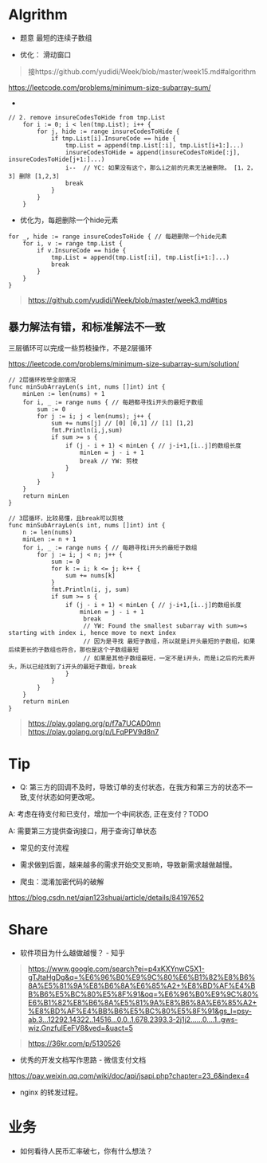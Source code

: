 
# Algrithm

* 题意
最短的连续子数组

* 优化： 滑动窗口

> 接https://github.com/yudidi/Week/blob/master/week15.md#algorithm

https://leetcode.com/problems/minimum-size-subarray-sum/


* 
```
// 2. remove insureCodesToHide from tmp.List
	for i := 0; i < len(tmp.List); i++ {
		for j, hide := range insureCodesToHide {
			if tmp.List[i].InsureCode == hide {
				tmp.List = append(tmp.List[:i], tmp.List[i+1:]...)
				insureCodesToHide = append(insureCodesToHide[:j], insureCodesToHide[j+1:]...)
				i--  // YC: 如果没有这个，那么i之前的元素无法被删除。 [1，2，3] 删除 [1,2,3]
				break
			}
		}
	}
```

* 优化为，每趟删除一个hide元素
```
for _, hide := range insureCodesToHide { // 每趟删除一个hide元素
	for i, v := range tmp.List {
		if v.InsureCode == hide {
			tmp.List = append(tmp.List[:i], tmp.List[i+1:]...)
			break
		}
	}
}
```

> https://github.com/yudidi/Week/blob/master/week3.md#tips


## 暴力解法有错，和标准解法不一致

三层循环可以完成一些剪枝操作，不是2层循环

https://leetcode.com/problems/minimum-size-subarray-sum/solution/

```
// 2层循环枚举全部情况
func minSubArrayLen(s int, nums []int) int {
	minLen := len(nums) + 1
	for i, _ := range nums { // 每趟都寻找i开头的最短子数组
		sum := 0 
		for j := i; j < len(nums); j++ {
			sum += nums[j] // [0] [0,1] // [1] [1,2]
			fmt.Println(i,j,sum)
			if sum >= s {
				if (j - i + 1) < minLen { // j-i+1,[i..j]的数组长度
					minLen = j - i + 1
					break // YW: 剪枝
				}
			}
		}
	}
	return minLen
}

// 3层循环，比较易懂，且break可以剪枝
func minSubArrayLen(s int, nums []int) int {
	n := len(nums)
	minLen := n + 1
	for i, _ := range nums { // 每趟寻找i开头的最短子数组
		for j := i; j < n; j++ {
			sum := 0
			for k := i; k <= j; k++ {
				sum += nums[k]
			}
			fmt.Println(i, j, sum)
			if sum >= s {
				if (j - i + 1) < minLen { // j-i+1,[i..j]的数组长度
					minLen = j - i + 1
					 break  
					 // YW: Found the smallest subarray with sum>=s starting with index i, hence move to next index
					 // 因为是寻找 最短子数组，所以就是i开头最短的子数组，如果后续更长的子数组也符合，那也是这个子数组最短
					 // 如果是其他子数组最短，一定不是i开头，而是i之后的元素开头，所以已经找到了i开头的最短子数组，break
				}
			}
		}
	}
	return minLen
}

```

> https://play.golang.org/p/f7a7UCAD0mn
> https://play.golang.org/p/LFqPPV9d8n7

# Tip

* Q: 第三方的回调不及时，导致订单的支付状态，在我方和第三方的状态不一致,支付状态如何更改呢。

A: 考虑在待支付和已支付，增加一个中间状态, 正在支付？TODO

A: 需要第三方提供查询接口，用于查询订单状态


* 常见的支付流程


* 需求做到后面，越来越多的需求开始交叉影响，导致新需求越做越慢。

* 爬虫：混淆加密代码的破解

https://blog.csdn.net/qian123shuai/article/details/84197652

# Share

* 软件项目为什么越做越慢？ - 知乎

> https://www.google.com/search?ei=p4xKXYnwC5X1-gTJtaHgDg&q=%E6%96%B0%E9%9C%80%E6%B1%82%E8%B6%8A%E5%81%9A%E8%B6%8A%E6%85%A2+%E8%BD%AF%E4%BB%B6%E5%BC%80%E5%8F%91&oq=%E6%96%B0%E9%9C%80%E6%B1%82%E8%B6%8A%E5%81%9A%E8%B6%8A%E6%85%A2+%E8%BD%AF%E4%BB%B6%E5%BC%80%E5%8F%91&gs_l=psy-ab.3...12292.14322..14516...0.0..1.678.2393.3-2j1j2......0....1..gws-wiz.GnzfuIEeFV8&ved=&uact=5

> https://36kr.com/p/5130526

* 优秀的开发文档写作思路 - 微信支付文档

https://pay.weixin.qq.com/wiki/doc/api/jsapi.php?chapter=23_6&index=4

* nginx 的转发过程。

# 业务

* 如何看待人民币汇率破七，你有什么想法？



